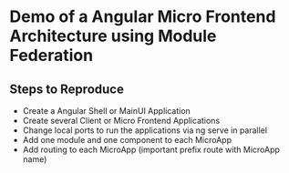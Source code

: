 # Demo of a Angular Micro Frontend Architecture using Module Federation

## Steps to Reproduce

- Create a Angular Shell or MainUI Application
- Create several Client or Micro Frontend Applications
- Change local ports to run the applications via ng serve in parallel
- Add one module and one component to each MicroApp
- Add routing to each MicroApp (important prefix route with MicroApp name)